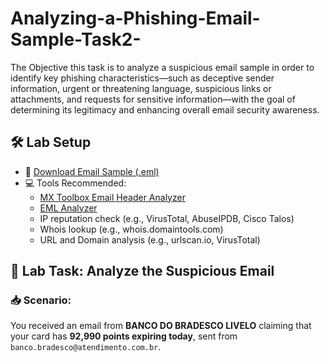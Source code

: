 # Analyzing-a-Phishing-Email-Sample-Task2-

The Objective this task is to analyze a suspicious email sample in order to identify key phishing characteristics—such as deceptive sender information, urgent or threatening language, suspicious links or attachments, and requests for sensitive information—with the goal of determining its legitimacy and enhancing overall email security awareness.
## 🛠️ **Lab Setup**

- 📨 [Download Email Sample (.eml)](https://github.com/raghava00/Analyzing-a-Phishing-Email-Sample-Task2-/blob/main/BRADESCO%20LIVELO%20(1).eml)
- 💻 Tools Recommended:
  - [MX Toolbox Email Header Analyzer](https://mxtoolbox.com/EmailHeaders.aspx)
  - [EML Analyzer](https://eml-analyzer.herokuapp.com/#/)
  - IP reputation check (e.g., VirusTotal, AbuseIPDB, Cisco Talos)
  - Whois lookup (e.g., whois.domaintools.com)
  - URL and Domain analysis (e.g., urlscan.io, VirusTotal)

 ## 🧪 **Lab Task: Analyze the Suspicious Email**

### 📥 Scenario:  
You received an email from **BANCO DO BRADESCO LIVELO** claiming that your card has **92,990 points expiring today**, sent from `banco.bradesco@atendimento.com.br`. 

    
